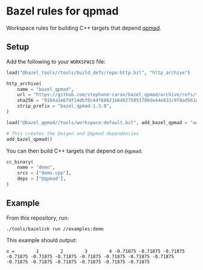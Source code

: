 # Bazel rules for qpmad

Workspace rules for building C++ targets that depend [qpmad](https://github.com/asherikov/qpmad).

## Setup

Add the following to your ``WORKSPACE`` file:

```python
load("@bazel_tools//tools/build_defs/repo:http.bzl", "http_archive")

http_archive(
    name = "bazel_qpmad",
    url = "https://github.com/stephane-caron/bazel_qpmad/archive/refs/tags/v1.3.0.tar.gz",
    sha256 = "9104a1e67df14dbf0c44f68621b648275051786de44e031c978ad561e5bf9c27",
    strip_prefix = "bazel_qpmad-1.3.0",
)

load("@bazel_qpmad//tools/workspace:default.bzl", add_bazel_qpmad = "add_default_repositories")

# This creates the @eigen and @qpmad dependencies
add_bazel_qpmad()
```

You can then build C++ targets that depend on ``@qpmad``:

```python
cc_binary(
    name = "demo",
    srcs = ["demo.cpp"],
    deps = ["@qpmad"],
)
```

## Example

From this repository, run:

```console
./tools/bazelisk run //examples:demo
```

This example should output:

```
x =        1        2        3        4 -0.71875 -0.71875 -0.71875 -0.71875 -0.71875 -0.71875 -0.71875 -0.71875 -0.71875 -0.71875 -0.71875 -0.71875 -0.71875 -0.71875 -0.71875 -0.71875
```
